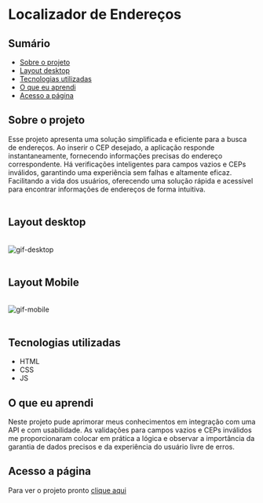 

# Localizador de Endereços

## Sumário

- [Sobre o projeto](#sobreoprojeto)
- [Layout  desktop](#layout-desktop)
- [Tecnologias utilizadas](#tecnologias-utilizadas)
- [O que eu aprendi](#o-que-eu-aprendi)
- [Acesso a página](#acesso-a-página)

## Sobre o projeto

Esse projeto apresenta  uma solução simplificada e eficiente para a busca de endereços. Ao inserir o CEP desejado, a aplicação responde instantaneamente, fornecendo informações precisas do endereço correspondente. Há verificações inteligentes para campos vazios e CEPs inválidos, garantindo uma experiência sem falhas e altamente eficaz.  Facilitando a vida dos usuários, oferecendo uma solução rápida e acessível para encontrar informações de endereços de forma intuitiva.
<br>
<br>

## Layout desktop    

<br>

 <img src="src/images/localizador.gif.gif" alt="gif-desktop">
<br>
<br>

## Layout Mobile    

<br>

<img src="src/images/localizador-mobile.gif" alt="gif-mobile">
<br>
<br>



## Tecnologias utilizadas

- HTML
- CSS
- JS

## O que eu aprendi

Neste projeto pude aprimorar meus conhecimentos em integração com uma API e com usabilidade. As validações  para campos vazios e CEPs inválidos me proporcionaram colocar em prática a lógica e observar a importância da garantia de dados precisos e da experiência do usuário livre de erros.



## Acesso a página

Para ver o projeto pronto [clique aqui ](https://claricassia.github.io/Localizador-de-Logradouro/)
